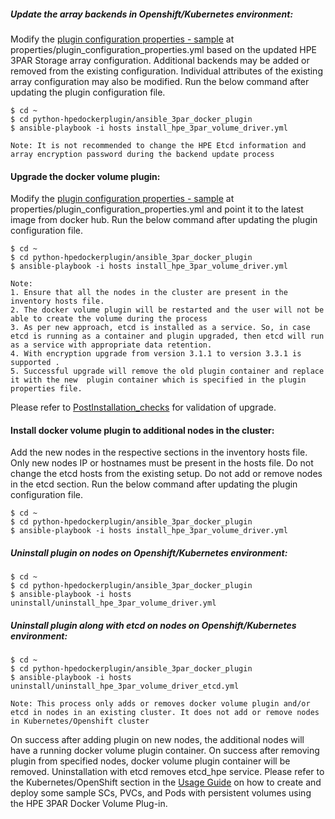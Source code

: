##### Update the array backends in Openshift/Kubernetes environment:
Modify the [plugin configuration properties - sample](https://github.com/hpe-storage/python-hpedockerplugin/blob/master/ansible_3par_docker_plugin/properties/plugin_configuration_properties_sample.yml) at properties/plugin_configuration_properties.yml based on the updated HPE 3PAR Storage array configuration. Additional backends may be added or removed from the existing configuration. Individual attributes of the existing array configuration may also be modified.
Run the below command after updating the plugin configuration file.
```
$ cd ~
$ cd python-hpedockerplugin/ansible_3par_docker_plugin
$ ansible-playbook -i hosts install_hpe_3par_volume_driver.yml
```
```
Note: It is not recommended to change the HPE Etcd information and array encryption password during the backend update process
```
#### Upgrade the docker volume plugin:
Modify the [plugin configuration properties - sample](https://github.com/hpe-storage/python-hpedockerplugin/blob/master/ansible_3par_docker_plugin/properties/plugin_configuration_properties_sample.yml) at properties/plugin_configuration_properties.yml and point it to the latest image from docker hub.
Run the below command after updating the plugin configuration file.
```
$ cd ~
$ cd python-hpedockerplugin/ansible_3par_docker_plugin
$ ansible-playbook -i hosts install_hpe_3par_volume_driver.yml
```
```
Note:
1. Ensure that all the nodes in the cluster are present in the inventory hosts file.
2. The docker volume plugin will be restarted and the user will not be able to create the volume during the process
3. As per new approach, etcd is installed as a service. So, in case etcd is running as a container and plugin upgraded, then etcd will run as a service with appropriate data retention.
4. With encryption upgrade from version 3.1.1 to version 3.3.1 is supported .
5. Successful upgrade will remove the old plugin container and replace it with the new 	plugin container which is specified in the plugin properties file. 
```
Please refer to [PostInstallation_checks](https://github.com/hpe-storage/python-hpedockerplugin/blob/master/docs/PostInstallation_checks.md) for validation of upgrade.

#### Install docker volume plugin to additional nodes in the cluster:
Add the new nodes in the respective sections in the inventory hosts file.
Only new nodes IP or hostnames must be present in the hosts file.
Do not change the etcd hosts from the existing setup. Do not add or remove nodes in the etcd section.
Run the below command after updating the plugin configuration file.
```
$ cd ~
$ cd python-hpedockerplugin/ansible_3par_docker_plugin
$ ansible-playbook -i hosts install_hpe_3par_volume_driver.yml
```
##### Uninstall plugin on nodes on Openshift/Kubernetes environment:
```
$ cd ~
$ cd python-hpedockerplugin/ansible_3par_docker_plugin
$ ansible-playbook -i hosts uninstall/uninstall_hpe_3par_volume_driver.yml
```
##### Uninstall plugin along with etcd on nodes on Openshift/Kubernetes environment:
```
$ cd ~
$ cd python-hpedockerplugin/ansible_3par_docker_plugin
$ ansible-playbook -i hosts uninstall/uninstall_hpe_3par_volume_driver_etcd.yml
```
```
Note: This process only adds or removes docker volume plugin and/or etcd in nodes in an existing cluster. It does not add or remove nodes in Kubernetes/Openshift cluster
```
On success after adding plugin on new nodes, the additional nodes will have a running docker volume plugin container.
On success after removing plugin from specified nodes, docker volume plugin container will be removed.
Uninstallation with etcd removes etcd_hpe service.
Please refer to the Kubernetes/OpenShift section in the [Usage Guide](https://github.com/hpe-storage/python-hpedockerplugin/blob/master/docs/usage.md#k8_usage) on how to create and deploy some sample SCs, PVCs, and Pods with persistent volumes using the HPE 3PAR Docker Volume Plug-in.
